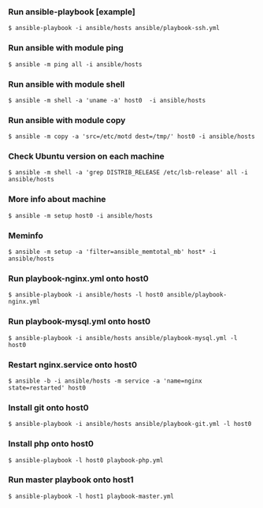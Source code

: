 ### Run ansible-playbook [example]
```$ ansible-playbook -i ansible/hosts ansible/playbook-ssh.yml```

### Run ansible with module ping
```$ ansible -m ping all -i ansible/hosts```

### Run ansible with module shell
```$ ansible -m shell -a 'uname -a' host0  -i ansible/hosts```

### Run ansible with module copy
```$ ansible -m copy -a 'src=/etc/motd dest=/tmp/' host0 -i ansible/hosts```

### Check Ubuntu version on each machine
```$ ansible -m shell -a 'grep DISTRIB_RELEASE /etc/lsb-release' all -i ansible/hosts```

### More info about machine
```$ ansible -m setup host0 -i ansible/hosts```

### Meminfo
```$ ansible -m setup -a 'filter=ansible_memtotal_mb' host* -i ansible/hosts```

### Run playbook-nginx.yml onto host0
```$ ansible-playbook -i ansible/hosts -l host0 ansible/playbook-nginx.yml```

### Run playbook-mysql.yml onto host0
```$ ansible-playbook -i ansible/hosts ansible/playbook-mysql.yml -l host0```

### Restart nginx.service onto host0
```$ ansible -b -i ansible/hosts -m service -a 'name=nginx state=restarted' host0```

### Install git onto host0
```$ ansible-playbook -i ansible/hosts ansible/playbook-git.yml -l host0```

### Install php onto host0
```$ ansible-playbook -l host0 playbook-php.yml```

### Run master playbook onto host1
```$ ansible-playbook -l host1 playbook-master.yml```
